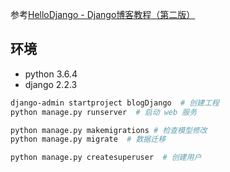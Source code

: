 参考[HelloDjango - Django博客教程（第二版）](https://www.zmrenwu.com/courses/hellodjango-blog-tutorial/materials/59/)

## 环境

- python 3.6.4
- django 2.2.3

```bash
django-admin startproject blogDjango  # 创建工程
python manage.py runserver  # 启动 web 服务

python manage.py makemigrations # 检查模型修改
python manage.py migrate  # 数据迁移

python manage.py createsuperuser  # 创建用户
```